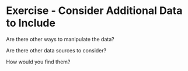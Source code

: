 # Exercise - Consider Additional Data to Include

Are there other ways to manipulate the data?

Are there other data sources to consider?

How would you find them?

